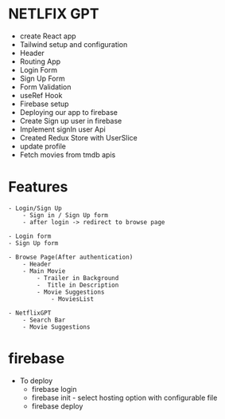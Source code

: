 # NETLFIX GPT
- create React app
- Tailwind setup and configuration
- Header
- Routing App
- Login Form
- Sign Up Form
- Form Validation
- useRef Hook
- Firebase setup
- Deploying our app to firebase
- Create Sign up user in firebase
- Implement signIn user Api
- Created Redux Store with UserSlice
- update profile
- Fetch movies from tmdb apis

# Features
    - Login/Sign Up
        - Sign in / Sign Up form
        - after login -> redirect to browse page

    - Login form
    - Sign Up form

    - Browse Page(After authentication)
        - Header
        - Main Movie
            - Trailer in Background
            -  Title in Description
            - Movie Suggestions
                - MoviesList
        
    - NetflixGPT
        - Search Bar
        - Movie Suggestions



# firebase 
- To deploy
    - firebase login
    - firebase init - select hosting option with configurable file
    - firebase deploy

